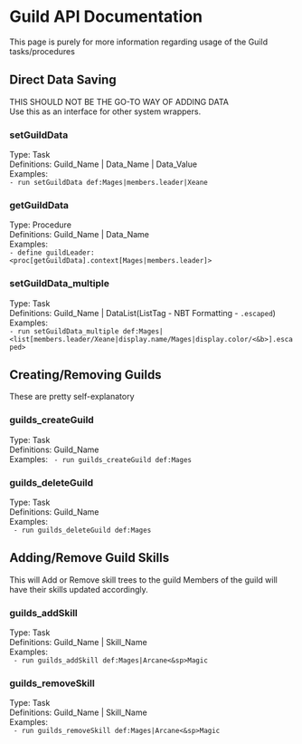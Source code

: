 # Guild API Documentation
This page is purely for more information regarding usage of the Guild tasks/procedures

## Direct Data Saving
THIS SHOULD NOT BE THE GO-TO WAY OF ADDING DATA  
Use this as an interface for other system wrappers.

### setGuildData
Type: Task  
Definitions: Guild_Name | Data_Name | Data_Value  
Examples:  
`- run setGuildData def:Mages|members.leader|Xeane`

### getGuildData
Type: Procedure  
Definitions: Guild_Name | Data_Name  
Examples:  
`- define guildLeader:<proc[getGuildData].context[Mages|members.leader]>`

### setGuildData_multiple
Type: Task  
Definitions: Guild_Name | DataList(ListTag - NBT Formatting - `.escaped`)  
Examples:  
`- run setGuildData_multiple def:Mages|<list[members.leader/Xeane|display.name/Mages|display.color/<&b>].escaped>`

## Creating/Removing Guilds
These are pretty self-explanatory

### guilds_createGuild
Type: Task  
Definitions: Guild_Name  
Examples:
` - run guilds_createGuild def:Mages`

### guilds_deleteGuild
Type: Task  
Definitions: Guild_Name  
Examples:  
` - run guilds_deleteGuild def:Mages`

## Adding/Remove Guild Skills
This will Add or Remove skill trees to the guild
Members of the guild will have their skills updated accordingly.

### guilds_addSkill
Type: Task  
Definitions: Guild_Name | Skill_Name  
Examples:  
` - run guilds_addSkill def:Mages|Arcane<&sp>Magic`

### guilds_removeSkill
Type: Task  
Definitions: Guild_Name | Skill_Name  
Examples:  
` - run guilds_removeSkill def:Mages|Arcane<&sp>Magic`